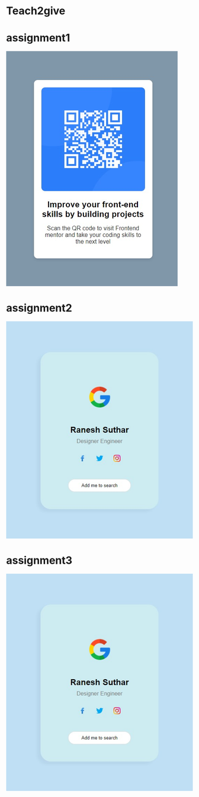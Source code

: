 # Teach2give
# assignment1 

![preview](Html-css/ass1/preview.jpg)

# assignment2

![preview](Html-css/ass2/images/preview.jpg)

# assignment3

![preview](Html-css/ass2/images/preview.jpg)